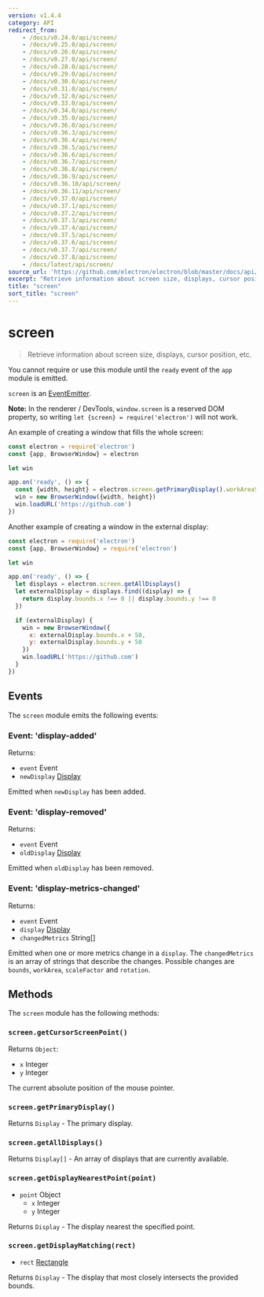 ```yaml
---
version: v1.4.4
category: API
redirect_from:
    - /docs/v0.24.0/api/screen/
    - /docs/v0.25.0/api/screen/
    - /docs/v0.26.0/api/screen/
    - /docs/v0.27.0/api/screen/
    - /docs/v0.28.0/api/screen/
    - /docs/v0.29.0/api/screen/
    - /docs/v0.30.0/api/screen/
    - /docs/v0.31.0/api/screen/
    - /docs/v0.32.0/api/screen/
    - /docs/v0.33.0/api/screen/
    - /docs/v0.34.0/api/screen/
    - /docs/v0.35.0/api/screen/
    - /docs/v0.36.0/api/screen/
    - /docs/v0.36.3/api/screen/
    - /docs/v0.36.4/api/screen/
    - /docs/v0.36.5/api/screen/
    - /docs/v0.36.6/api/screen/
    - /docs/v0.36.7/api/screen/
    - /docs/v0.36.8/api/screen/
    - /docs/v0.36.9/api/screen/
    - /docs/v0.36.10/api/screen/
    - /docs/v0.36.11/api/screen/
    - /docs/v0.37.0/api/screen/
    - /docs/v0.37.1/api/screen/
    - /docs/v0.37.2/api/screen/
    - /docs/v0.37.3/api/screen/
    - /docs/v0.37.4/api/screen/
    - /docs/v0.37.5/api/screen/
    - /docs/v0.37.6/api/screen/
    - /docs/v0.37.7/api/screen/
    - /docs/v0.37.8/api/screen/
    - /docs/latest/api/screen/
source_url: 'https://github.com/electron/electron/blob/master/docs/api/screen.md'
excerpt: "Retrieve information about screen size, displays, cursor position, etc."
title: "screen"
sort_title: "screen"
---
```


# screen

> Retrieve information about screen size, displays, cursor position, etc.

You cannot require or use this module until the `ready` event of the `app`
module is emitted.

`screen` is an [EventEmitter](https://nodejs.org/api/events.html#events_class_eventemitter).

**Note:** In the renderer / DevTools, `window.screen` is a reserved DOM
property, so writing `let {screen} = require('electron')` will not work.

An example of creating a window that fills the whole screen:

```javascript
const electron = require('electron')
const {app, BrowserWindow} = electron

let win

app.on('ready', () => {
  const {width, height} = electron.screen.getPrimaryDisplay().workAreaSize
  win = new BrowserWindow({width, height})
  win.loadURL('https://github.com')
})
```

Another example of creating a window in the external display:

```javascript
const electron = require('electron')
const {app, BrowserWindow} = require('electron')

let win

app.on('ready', () => {
  let displays = electron.screen.getAllDisplays()
  let externalDisplay = displays.find((display) => {
    return display.bounds.x !== 0 || display.bounds.y !== 0
  })

  if (externalDisplay) {
    win = new BrowserWindow({
      x: externalDisplay.bounds.x + 50,
      y: externalDisplay.bounds.y + 50
    })
    win.loadURL('https://github.com')
  }
})
```

## Events

The `screen` module emits the following events:

### Event: 'display-added'

Returns:

* `event` Event
* `newDisplay` [Display](http://electron.atom.io/docs/api/structures/display)

Emitted when `newDisplay` has been added.

### Event: 'display-removed'

Returns:

* `event` Event
* `oldDisplay` [Display](http://electron.atom.io/docs/api/structures/display)

Emitted when `oldDisplay` has been removed.

### Event: 'display-metrics-changed'

Returns:

* `event` Event
* `display` [Display](http://electron.atom.io/docs/api/structures/display)
* `changedMetrics` String[]

Emitted when one or more metrics change in a `display`. The `changedMetrics` is
an array of strings that describe the changes. Possible changes are `bounds`,
`workArea`, `scaleFactor` and `rotation`.

## Methods

The `screen` module has the following methods:

### `screen.getCursorScreenPoint()`

Returns `Object`:
* `x` Integer
* `y` Integer

The current absolute position of the mouse pointer.

### `screen.getPrimaryDisplay()`

Returns `Display` - The primary display.

### `screen.getAllDisplays()`

Returns `Display[]` - An array of displays that are currently available.

### `screen.getDisplayNearestPoint(point)`

* `point` Object
  * `x` Integer
  * `y` Integer

Returns `Display` - The display nearest the specified point.

### `screen.getDisplayMatching(rect)`

* `rect` [Rectangle](http://electron.atom.io/docs/api/structures/rectangle)

Returns `Display` - The display that most closely intersects the provided bounds.
